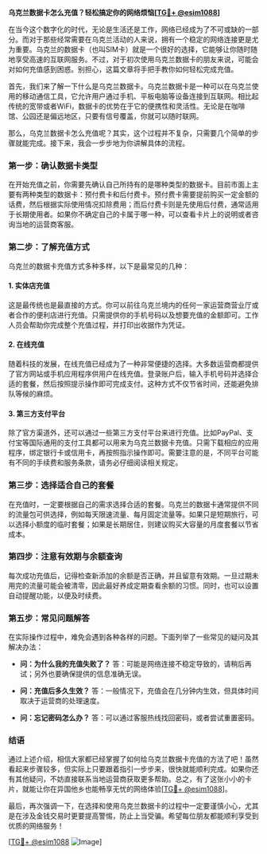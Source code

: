 **乌克兰数据卡怎么充值？轻松搞定你的网络烦恼[[TG💪+ @esim1088](https://t.me/s/esim1088)]**

在当今这个数字化的时代，无论是生活还是工作，网络已经成为了不可或缺的一部分。而对于那些经常需要在乌克兰活动的人来说，拥有一个稳定的网络连接更是尤为重要。乌克兰的数据卡（也叫SIM卡）就是一个很好的选择，它能够让你随时随地享受高速的互联网服务。不过，对于初次使用乌克兰数据卡的朋友来说，可能会对如何充值感到困惑。别担心，这篇文章将手把手教你如何轻松完成充值。

首先，我们来了解一下什么是乌克兰数据卡。乌克兰数据卡是一种可以在乌克兰使用的移动通信工具，它允许用户通过手机、平板电脑等设备连接到互联网。相比起传统的宽带或者WiFi，数据卡的优势在于它的便携性和灵活性。无论是在咖啡馆、公园还是偏远地区，只要有信号覆盖，你就可以随时联网。

那么，乌克兰数据卡怎么充值呢？其实，这个过程并不复杂，只需要几个简单的步骤就能完成。接下来，我会一步步地为你讲解具体的流程。

### **第一步：确认数据卡类型**
在开始充值之前，你需要先确认自己所持有的是哪种类型的数据卡。目前市面上主要有两种类型的数据卡：预付费卡和后付费卡。预付费卡需要提前购买一定金额的话费，然后根据实际使用情况扣除费用；而后付费卡则是先使用后付费，通常适用于长期使用者。如果你不确定自己的卡属于哪一种，可以查看卡片上的说明或者咨询当地的运营商客服。

### **第二步：了解充值方式**
乌克兰的数据卡充值方式多种多样，以下是最常见的几种：

#### **1. 实体店充值**
这是最传统也是最直接的方式。你可以前往乌克兰境内的任何一家运营商营业厅或者合作的便利店进行充值。只需提供你的手机号码以及想要充值的金额即可。工作人员会帮助你完成整个充值过程，并打印出收据作为凭证。

#### **2. 在线充值**
随着科技的发展，在线充值已经成为了一种非常便捷的选择。大多数运营商都提供了官方网站或手机应用程序供用户在线充值。登录账户后，输入手机号码并选择合适的套餐，然后按照提示操作即可完成支付。这种方式不仅节省时间，还能避免排队等候的麻烦。

#### **3. 第三方支付平台**
除了官方渠道外，还可以通过一些第三方支付平台来进行充值。比如PayPal、支付宝等国际通用的支付工具都可以用来为乌克兰数据卡充值。只需下载相应的应用程序，绑定银行卡或信用卡，再按照指示操作即可。需要注意的是，不同平台可能有不同的手续费和服务条款，请务必仔细阅读相关规定。

### **第三步：选择适合自己的套餐**
在充值时，一定要根据自己的需求选择合适的套餐。乌克兰的数据卡通常提供不同的流量包可供选择，例如每天限速流量、每月固定流量等。如果只是短期旅行，可以选择小额度的临时套餐；如果是长期居住，则建议购买大容量的月度套餐以节省成本。

### **第四步：注意有效期与余额查询**
每次成功充值后，记得检查新添加的余额是否正确，并且留意有效期。一旦过期未用完的流量可能会被清零，因此最好养成定期查看余额的习惯。同时，也可以设置自动提醒功能，以便及时续费。

### **第五步：常见问题解答**
在实际操作过程中，难免会遇到各种各样的问题。下面列举了一些常见的疑问及其解决办法：

- **问：为什么我的充值失败了？**
  答：可能是网络连接不稳定导致的，请稍后再试；另外也要确保提供的信息准确无误。
  
- **问：充值后多久生效？**
  答：一般情况下，充值会在几分钟内生效，但具体时间取决于运营商的处理速度。
  
- **问：忘记密码怎么办？**
  答：可以通过客服热线找回密码，或者尝试重置密码。

### **结语**
通过上述介绍，相信大家都已经掌握了如何给乌克兰数据卡充值的方法了吧！虽然看起来步骤较多，但实际上只要跟着指引一步步来，很快就能顺利完成。如果你还有其他疑问，不妨直接联系当地运营商获取更多帮助。总之，有了这张小小的卡片，就能让你在异国他乡也能畅享无忧的网络体验[[TG💪+ @esim1088](https://t.me/s/esim1088)]。

最后，再次强调一下，在选择和使用乌克兰数据卡的过程中一定要谨慎小心，尤其是在涉及金钱交易时更要提高警惕，防止上当受骗。希望每位朋友都能顺利享受到优质的网络服务！

[[TG💪+ @esim1088](https://t.me/s/esim1088) ![Image](https://i.postimg.cc/4NQfJmqS/Snipaste-2025-05-13-00-14-12.png)]